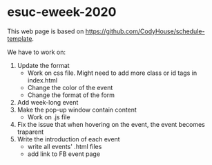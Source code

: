 # esuc-eweek-2020
This web page is based on https://github.com/CodyHouse/schedule-template.

We have to work on:
1. Update the format
   - Work on css file. Might need to add more class or id tags in index.html
   - Change the color of the event
   - Change the format of the form
2. Add week-long event
3. Make the pop-up window contain content
   - Work on .js file
4. Fix the issue that when hovering on the event, the event becomes traparent
5. Write the introduction of each event
   - write all events' .html files
   - add link to FB event page

